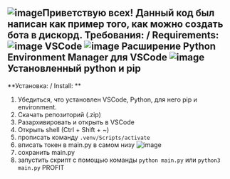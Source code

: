 ![image](https://github.com/fiseyy/discord.economics.bot/assets/130793948/0d075c60-60e2-4167-9edf-6ce598a5c354)**Приветствую всех!**
__Данный код был написан как пример того, как можно создать бота в дискорд.__
**Требования: / Requirements:**
![image](https://github.com/fiseyy/discord.economics.bot/assets/130793948/7a46e353-b003-4a5f-9f21-e315d651f91d)
VSCode
![image](https://github.com/fiseyy/discord.economics.bot/assets/130793948/28ff9718-2d15-4da0-9fb3-06b4d9faa532)
Расширение Python Environment Manager для VSCode
![image](https://github.com/fiseyy/discord.economics.bot/assets/130793948/a2253f6c-71e0-4cfc-a1fa-c188d1d50f9d)
Установленный python и pip
--------------------------
**Установка: / Install: **
1. Убедиться, что установлен VSCode, Python, для него pip и environment.
2. Скачать репозиторий (.zip)
3. Разархивировать и открыть в VSCode
4. Открыть shell (Ctrl + Shift + ~)
5. прописать команду ```.venv/Scripts/activate```
7. вписать токен в main.py в самом низу ![image](https://github.com/fiseyy/discord.economics.bot/assets/130793948/d0780c96-8aab-4913-b73e-eaf516f4acaa)
8. сохранить main.py
9. запустить скрипт с помощью команды ```python main.py``` или ```python3 main.py```
PROFIT

